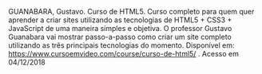 GUANABARA, Gustavo. Curso de HTML5. Curso completo para quem quer aprender a criar sites utilizando as tecnologias de HTML5 + CSS3 + JavaScript de uma maneira simples e objetiva. O professor Gustavo Guanabara vai mostrar passo-a-passo como criar um site completo utilizando as três principais tecnologias do momento.
Disponível em: https://www.cursoemvideo.com/course/curso-de-html5/ .
Acesso em 04/12/2018
